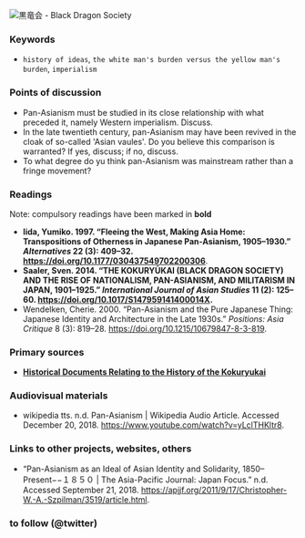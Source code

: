 ![黒竜会 - Black Dragon Society](images/20170921_fa43cc.jpg)

### Keywords

* `history of ideas`, `the white man's burden versus the yellow man's burden`, `imperialism`


### Points of discussion

* Pan-Asianism must be studied in its close relationship with what preceded it, namely Western imperialism. Discuss.
* In the late twentieth century, pan-Asianism may have been revived in the cloak of so-called 'Asian vaules'. Do you believe this comparison is warranted? If yes, discuss; if no, discuss.
* To what degree do yu think pan-Asianism was mainstream rather than a fringe movement?

### Readings
Note: compulsory readings have been marked in **bold**

* **Iida, Yumiko. 1997. “Fleeing the West, Making Asia Home: Transpositions of Otherness in Japanese Pan-Asianism, 1905–1930.” *Alternatives* 22 (3): 409–32. https://doi.org/10.1177/030437549702200306**.
* **Saaler, Sven. 2014. “THE KOKURYŪKAI (BLACK DRAGON SOCIETY) AND THE RISE OF NATIONALISM, PAN-ASIANISM, AND MILITARISM IN JAPAN, 1901–1925.” *International Journal of Asian Studies* 11 (2): 125–60. https://doi.org/10.1017/S147959141400014X.**
* Wendelken, Cherie. 2000. “Pan-Asianism and the Pure Japanese Thing: Japanese Identity and Architecture in the Late 1930s.” *Positions: Asia Critique* 8 (3): 819–28. https://doi.org/10.1215/10679847-8-3-819.

### Primary sources

* **[Historical Documents Relating to the History of the Kokuryukai](http://www.japanesehistory.de/kokuryukai/)**


### Audiovisual materials

* wikipedia tts. n.d. Pan-Asianism | Wikipedia Audio Article. Accessed December 20, 2018. https://www.youtube.com/watch?v=yLclTHKltr8.


### Links to other projects, websites, others

* “Pan-Asianism as an Ideal of Asian Identity and Solidarity, 1850–Present−−１８５０ | The Asia-Pacific Journal: Japan Focus.” n.d. Accessed September 21, 2018. https://apjjf.org/2011/9/17/Christopher-W.-A.-Szpilman/3519/article.html.


### to follow (@twitter)

